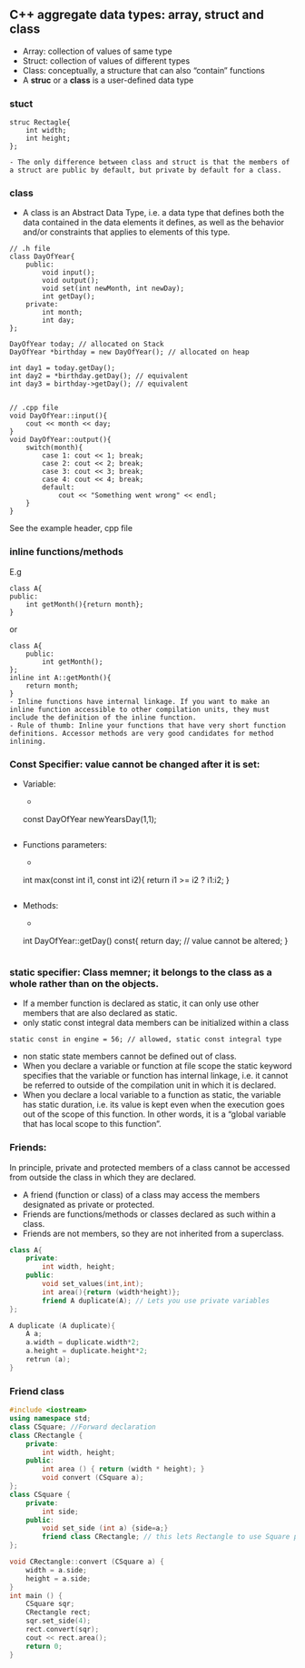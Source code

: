 ## C++ aggregate data types: array, struct and class
- Array: collection of values of same type
- Struct: collection of values of different types
- Class: conceptually, a structure that can also “contain” functions
- A **struc** or a **class** is a user-defined data type


### stuct
```
struc Rectagle{
    int width;
    int height;
};
```
    - The only difference between class and struct is that the members of a struct are public by default, but private by default for a class.

### class
- A class is an Abstract Data Type, i.e. a data type that defines both the data contained in the data elements it defines, as well as the behavior and/or constraints that applies to elements of this type.
```
// .h file
class DayOfYear{
    public:
        void input();
        void output();
        void set(int newMonth, int newDay);
        int getDay();
    private:
        int month;
        int day;
};

DayOfYear today; // allocated on Stack
DayOfYear *birthday = new DayOfYear(); // allocated on heap

int day1 = today.getDay();
int day2 = *birthday.getDay(); // equivalent
int day3 = birthday->getDay(); // equivalent


// .cpp file
void DayOfYear::input(){
    cout << month << day;
}
void DayOfYear::output(){
    switch(month){
        case 1: cout << 1; break;
        case 2: cout << 2; break;
        case 3: cout << 3; break;
        case 4: cout << 4; break;
        default:
            cout << "Something went wrong" << endl;
    }
}
```
See the example header, cpp file

### inline functions/methods
E.g
```
class A{
public:
    int getMonth(){return month};
}
```
or
```
class A{
    public:
        int getMonth();
};
inline int A::getMonth(){
    return month;
}
- Inline functions have internal linkage. If you want to make an inline function accessible to other compilation units, they must include the definition of the inline function.
- Rule of thumb: Inline your functions that have very short function definitions. Accessor methods are very good candidates for method inlining.
```

### Const Specifier: value cannot be changed after it is set:
- Variable:
    - ```
    const DayOfYear newYearsDay(1,1);
    ```
- Functions parameters: 
    - ```
    int max(const int i1, const int i2){
        return i1 >= i2 ? i1:i2;
    }
    ```
- Methods:
    - ```
    int DayOfYear::getDay() const{ 
        return day; // value cannot be altered;
    }
    ```

### static specifier: Class memner; it belongs to the class as a whole rather than on the objects.
- If a member function is declared as static, it can only use other members that are also declared as static.
- only static const integral data members can be initialized within a class
```
static const in engine = 56; // allowed, static const integral type
```
- non static state members cannot be defined out of class.
- When you declare a variable or function at file scope the static keyword specifies that the variable or function has internal linkage, i.e. it cannot be referred to outside of the compilation unit in which it is declared.
- When you declare a local variable to a function as static, the variable has static duration, i.e. its value is kept even when the execution goes out of the scope of this function. In other words, it is a “global variable that has local scope to this function”.

### Friends:
In principle, private and protected members of a class cannot be accessed from outside the class in which they are declared.
- A friend (function or class) of a class may access the members designated as private or protected.
- Friends are functions/methods or classes declared as such within a class.
- Friends are not members, so they are not inherited from a superclass.

```c++
class A{
    private:
        int width, height;
    public:
        void set_values(int,int);
        int area(){return (width*height)};
        friend A duplicate(A); // Lets you use private variables
};

A duplicate (A duplicate){
    A a;
    a.width = duplicate.width*2;
    a.height = duplicate.height*2;
    retrun (a);
}
```

### Friend class
```c++
#include <iostream>
using namespace std;
class CSquare; //Forward declaration
class CRectangle {
    private:
        int width, height;
    public:
        int area () { return (width * height); } 
        void convert (CSquare a); 
};
class CSquare {
    private:
        int side;
    public:
        void set_side (int a) {side=a;} 
        friend class CRectangle; // this lets Rectangle to use Square private variable;
};

void CRectangle::convert (CSquare a) {
    width = a.side;
    height = a.side; 
}
int main () {
    CSquare sqr;
    CRectangle rect;
    sqr.set_side(4);
    rect.convert(sqr);
    cout << rect.area();
    return 0; 
}
```